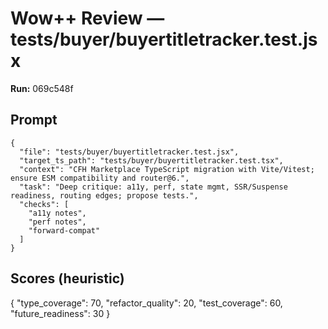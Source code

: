 # Wow++ Review — tests/buyer/buyertitletracker.test.jsx

**Run:** 069c548f

## Prompt

```
{
  "file": "tests/buyer/buyertitletracker.test.jsx",
  "target_ts_path": "tests/buyer/buyertitletracker.test.tsx",
  "context": "CFH Marketplace TypeScript migration with Vite/Vitest; ensure ESM compatibility and router@6.",
  "task": "Deep critique: a11y, perf, state mgmt, SSR/Suspense readiness, routing edges; propose tests.",
  "checks": [
    "a11y notes",
    "perf notes",
    "forward-compat"
  ]
}
```

## Scores (heuristic)

{
  "type_coverage": 70,
  "refactor_quality": 20,
  "test_coverage": 60,
  "future_readiness": 30
}
